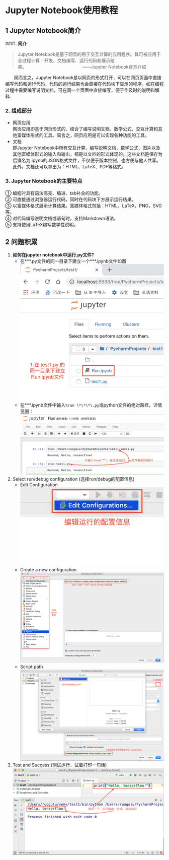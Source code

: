 # Jupyter Notebook使用教程

## 1 Jupyter Notebook简介
###1. **简介**  

>Jupyter Notebook是基于网页的用于交互计算的应用程序。其可被应用于全过程计算：开发、文档编写、运行代码和展示结果。&nbsp;&nbsp;&nbsp;&nbsp;&nbsp;&nbsp;&nbsp;&nbsp;&nbsp;&nbsp;&nbsp;&nbsp;&nbsp;&nbsp;&nbsp;&nbsp;&nbsp;&nbsp;&nbsp;&nbsp;&nbsp;&nbsp;&nbsp;&nbsp;&nbsp;&nbsp;&nbsp;&nbsp;&nbsp;&nbsp;&nbsp;&nbsp;&nbsp;&nbsp;&nbsp;&nbsp;&nbsp;&nbsp;&nbsp;&nbsp;&nbsp;&nbsp;&nbsp;&nbsp;&nbsp;——Jupyter Notebook官方介绍

	  
&nbsp;&nbsp;&nbsp;&nbsp;&nbsp;&nbsp;&nbsp;简而言之，Jupyter Notebook是以网页的形式打开，可以在网页页面中直接编写代码和运行代码，代码的运行结果也会直接在代码块下显示的程序。如在编程过程中需要编写说明文档，可在同一个页面中直接编写，便于作及时的说明和解释.  
### 2. 组成部分  
+ 网页应用  
网页应用即基于网页形式的、结合了编写说明文档、数学公式、交互计算和其他富媒体形式的工具。简言之，网页应用是可以实现各种功能的工具。  
+ 文档  
即Jupyter Notebook中所有交互计算、编写说明文档、数学公式、图片以及其他富媒体形式的输入和输出，都是以文档的形式体现的。这些文档是保存为后缀名为.ipynb的JSON格式文件，不仅便于版本控制，也方便与他人共享。  
此外，文档还可以导出为：HTML、LaTeX、PDF等格式。  

### 3. Jupyter Notebook的主要特点  
① 编程时具有语法高亮、缩进、tab补全的功能。  
② 可直接通过浏览器运行代码，同时在代码块下方展示运行结果。  
③ 以富媒体格式展示计算结果。富媒体格式包括：HTML，LaTeX，PNG，SVG等。  
④ 对代码编写说明文档或语句时，支持Markdown语法。  
⑤ 支持使用LaTeX编写数学性说明。
## 2 问题积累
1. **如何在jupyter notebook中运行.py文件?**
	* 在\*\*\*.py文件的同一目录下建立一个\*\*\*.ipynb文件如图  
	![Jupy1](Pictures/Jupy1.png)
	* 在\*\*\*.ipynb文件中输入```%run \*\*\*\.py```或python文件的绝对路径，详情见图：  
	![Jupy3](Pictures/Jupy3.png)
2. Select run/debug configuration (选择run/debug的配置信息)
	* Edit Configuration  
	![图三](Pictures/3.png)
	* Create a new configuration  
	![图四](Pictures/4.png)
	* Script path  
	![图五](Pictures/5.png)
3. Test and Success (测试运行，试着打印一句话)  
	![图六](Pictures/6.png)
